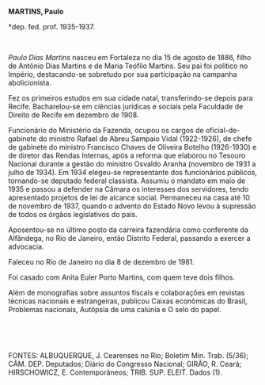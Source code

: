 **MARTINS, Paulo**

\*dep. fed. prof. 1935-1937.

 

*Paulo Dias Martins* nasceu em Fortaleza no dia 15 de agosto de 1886,
filho de Antônio Dias Martins e de Maria Teófilo Martins. Seu pai foi
político no Império, destacando-se sobretudo por sua participação na
campanha abolicionista.

Fez os primeiros estudos em sua cidade natal, transferindo-se depois
para Recife. Bacharelou-se em ciências jurídicas e sociais pela
Faculdade de Direito de Recife em dezembro de 1908.

Funcionário do Ministério da Fazenda, ocupou os cargos de
oficial-de-gabinete do ministro Rafael de Abreu Sampaio Vidal
(1922-1926), de chefe de gabinete do ministro Francisco Chaves de
Oliveira Botelho (1926-1930) e de diretor das Rendas Internas, após a
reforma que elaborou no Tesouro Nacional durante a gestão do ministro
Osvaldo Aranha (novembro de 1931 a julho de 1934). Em 1934 elegeu-se
representante dos funcionários públicos, tornando-se deputado federal
classista. Assumiu o mandato em maio de 1935 e passou a defender na
Câmara os interesses dos servidores, tendo apresentado projetos de lei
de alcance social. Permaneceu na casa até 10 de novembro de 1937, quando
o advento do Estado Novo levou à supressão de todos os órgãos
legislativos do país.

Aposentou-se no último posto da carreira fazendária como conferente da
Alfândega, no Rio de Janeiro, então Distrito Federal, passando a exercer
a advocacia.

Faleceu no Rio de Janeiro no dia 8 de dezembro de 1981.

Foi casado com Anita Euler Porto Martins, com quem teve dois filhos.

Além de monografias sobre assuntos fiscais e colaborações em revistas
técnicas nacionais e estrangeiras, publicou Caixas econômicas do Brasil,
Problemas nacionais, Autópsia de uma calúnia e O selo do papel.

 

 

FONTES: ALBUQUERQUE, J. Cearenses no Rio; Boletim Min. Trab. (5/36);
CÂM. DEP. Deputados; Diário do Congresso Nacional; GIRÃO, R. Ceará;
HIRSCHOWICZ, E. Contemporâneos; TRIB. SUP. ELEIT. Dados (1).

 
